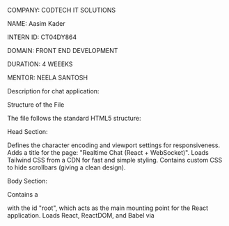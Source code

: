 COMPANY: CODTECH IT SOLUTIONS

NAME: Aasim Kader

INTERN ID: CT04DY864

DOMAIN: FRONT END DEVELOPMENT

DURATION: 4 WEEEKS

MENTOR: NEELA SANTOSH

Description for chat application:

Structure of the File

The file follows the standard HTML5 structure:

Head Section:

Defines the character encoding and viewport settings for responsiveness.
Adds a title for the page: "Realtime Chat (React + WebSocket)".
Loads Tailwind CSS from a CDN for fast and simple styling.
Contains custom CSS to hide scrollbars (giving a clean design).

Body Section:

Contains a <div> with the id "root", which acts as the main mounting point for the React application.
Loads React, ReactDOM, and Babel via <script> tags. Babel allows JSX syntax to be compiled directly in the browser.
The React Components
The React code is wrapped inside a <script type="text/babel"> block.

Message Component:

A small functional component that displays a chat bubble.
It uses a me prop to decide whether the message belongs to the current user or another user.
If it’s the current user’s message, it is styled with a blue background and aligned to the right.
Otherwise, it is shown with a gray background aligned to the left.

ChatApp Component:
This is the main application component. It manages all the logic and state:

State Variables:

messages: An array storing the chat history.

input: Stores the current text typed by the user.

connected: A boolean that shows whether the WebSocket is connected.

References:

wsRef: Stores the WebSocket object so it can be reused.

listRef: Refers to the messages container for auto-scrolling.

Effects:

One effect automatically scrolls the message list when new messages arrive.

Another effect sets up the WebSocket connection to ws://localhost:3000.

On open, it sets connected to true.

On close, it sets connected to false.

On message, it updates the chat history with the received text.

Functions:

sendMessage(): Sends the user’s input through the WebSocket and adds it to the chat window.

handleKey(e): Allows pressing Enter to send a message quickly.

UI Layout:

Header: Shows the chat title and a connection status indicator (green for connected, red for disconnected).

Messages Area: Displays the conversation. If there are no messages, it shows a placeholder text.

Composer: Includes a text area for typing messages and a "Send" button. The button is disabled if not connected.

Styling and Design

Tailwind CSS classes give the application a modern, minimal look.

Rounded corners, shadows, and clean spacing make the chat interface user-friendly.

Auto-scroll ensures the user always sees the latest message.

Functionality

When the app starts, it tries to connect to a WebSocket server running on localhost:3000.
Once connected, users can type and send messages.
Messages sent by the user appear on the right in blue, while incoming messages from others appear on the left in gray.
The connection status updates in real time.

OUTPUT :

<img width="1316" height="666" alt="Image" src="https://github.com/user-attachments/assets/64cc5344-f388-42fd-a7d5-77ba35eb8100" />
